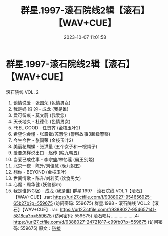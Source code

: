 ﻿---
title: 群星.1997-滚石院线2辑【滚石】【WAV+CUE】
date: 2023-10-07 11:01:58
categories: WAV车载音乐、镜像
tags: 华语中文
---
# 群星.1997-滚石院线2辑【滚石】【WAV+CUE】

滚石院线 VOL. 2
01. 谈情说爱 - 张国荣 (色情男女)
02. 我是妈 妈 的 - 成龙 (我是谁)
03. 爱可留痕 - 莫文蔚 (我爱您)
04. 天长地久 - 杜德伟 (色情男女)
05. FEEL GOOD - 任贤齐 (金枝玉叶2)
06. 希望你会懂 - 张震狱/苏慧伦 (警察故事3超级警察)
07. 今生今世 - 张国荣 (金枝玉叶2)
08. 美丽花蝴蝶 - 张洪量 (五个女子和一根绳子)
09. 爱要怎样说出口 - 赵传 (晚九朝五)
10. 当爱已成往事 - 李宗盛/林忆莲 (霸王别姬)
11. 北京一夜 - 陈升/刘佳慧 (晚九朝五)
12. 想你 - BEYOND (金枝玉叶)
13. 世间情歌 - 陈升/刘若英 (饮食男女)
14. 心魔 - 周华健 (妖兽都市)
15. 我是谁(NG版) - 成龙 (我是谁)
群星.1997 - 滚石院线 VOL.1【滚石】【WAV+CUE】.rar: https://url27.ctfile.com/f/9388027-954656925-65b27b?p=559675
(访问密码: 559675)
群星.1998 - 滚石院线 VOL.2【滚石】【WAV+CUE】.rar: https://url27.ctfile.com/f/9388027-954657141-5818ca?p=559675
(访问密码: 559675)
滚石唱片...................4: https://url27.ctfile.com/d/9388027-24721817-c99fb0?p=559675
(访问密码: 559675)
原文：[链接](https://blog.sina.com.cn/s/blog_1647c7e76010313lv.html)